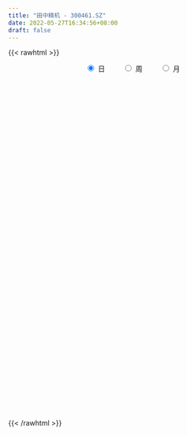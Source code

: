 ```yaml
---
title: "田中精机 - 300461.SZ"
date: 2022-05-27T16:34:56+08:00
draft: false
---
```

{{< rawhtml >}}
    <div style="text-align: center">
        <label style="padding: 1rem;"><input style="margin-right: .5rem" type="radio" name="period" value="D" checked onclick="period_change(this)">日</label>
        <label style="padding: 1rem;"><input style="margin-right: .5rem" type="radio" name="period" value="W" onclick="period_change(this)">周</label>
        <label style="padding: 1rem;"><input style="margin-right: .5rem" type="radio" name="period" value="M" onclick="period_change(this)">月</label>
    </div>
    <div id="chart" style="height: 700px;"></div> 
    <script type="text/javascript">
        const D_v = [13307.6,22357.4,15266.1,25975.4,10725.0,14815.14,8378.5,8456.6,11647.0,11950.3,15451.6,16570.54,12475.9,16387.34,26164.09,18261.2,67706.02,40324.62,27312.0,19952.02,21005.0,25932.0,16457.8,13676.0,37899.74,30380.18,28226.2,23868.0,29518.8,20801.8,51782.4,51329.3,37231.7,36831.0,27132.2,27728.2,51749.2,33916.8,33907.0,50982.0,42913.8,42682.2,48639.8,30276.6,35236.0,25990.0,17451.0,16839.7,24658.0,18408.8,28107.8,18469.0,24731.4,19207.0,16244.0,16736.0,22306.0,17199.0,13465.0,13412.0,12318.6,60763.8,180805.93,161171.5,104056.2,103066.6,78147.0,70559.0,50956.2,59402.1,80102.1,139061.2,122305.32,64764.0,99926.8,113588.0,113144.51,67405.31,60783.6,52420.61,65906.8,127293.31,137006.6,131422.61,117585.9,97293.1,63760.8,101155.42,93889.91,104787.13,61431.6,67918.6,43365.2,48506.0,62921.49,31562.64,35483.0,27283.6,22850.0,24665.0,22366.8,19315.8,38868.0,26777.0,17912.0,25093.4,29003.8,32742.4,38705.0,17482.0,18859.0,19955.6,17797.4,16237.8,21387.0,25850.8,16989.8,19080.2,16563.0,19900.0,13550.0,16950.8,23177.6,41602.6,32583.6,27931.0,25923.0,20842.0,18863.6,26085.0,82309.2,50788.0,61508.4,40198.0,64740.76,52798.02,52945.8,41457.14,32754.0,31898.6,20754.6,18551.6,52627.4,26048.4,22184.6,42042.74,25300.8,20673.18,20476.0,14871.4,14366.4,13005.6,18633.0,16079.0,11596.0,11907.8,8539.4,10355.0,10214.02,33698.6,113888.24,64574.22,37792.0,65594.02,42810.22,41050.21,72058.02,46827.62,39257.42,30708.0,14944.22,22697.81,13547.63,17072.22,13349.0,11454.0,15192.0,12521.43,11541.0,12817.6,15517.2,9587.4,15534.03,16372.0,11216.0,11817.4,17005.78,13541.0,23882.4,14383.8,23208.83,13060.0,7901.0,10806.0,14926.6,14935.6,18733.2,19911.0,11928.0,13712.0,13090.0,14543.0,13939.91,11866.0,8460.0,10678.6,16123.0,7371.64,8371.0,7284.0,8673.0,10762.0,5826.0,7302.0,9162.0,9005.0,8126.0,5956.0,9317.0,6673.8,44160.22,42662.31,32399.62,14031.0,13313.4,19569.39,17214.0,18273.0,20392.3,12514.0,13444.5,10379.39,9073.6,9612.3,7626.0,6752.0,8609.0,12291.8,9207.0,7484.0,8031.0,11726.0,11968.0,9729.3,7890.0,7164.0,10300.78,6189.8,9893.0,8016.6]
const D_histogram = [0.0,0.0312706553,0.0261856056,-0.0250921467,-0.0572667943,-0.0922434077,-0.1090635199,-0.1069914066,-0.0884755445,-0.0680801572,-0.0333808253,-0.026558688,-0.0170848787,0.0057186105,0.0452411039,0.0509481391,0.1346005624,0.1947689412,0.1842894477,0.1551856217,0.1404692848,0.0816152067,0.0120355439,-0.0440540655,-0.015895516,0.0132123045,0.0419972927,0.0542971961,0.077194038,0.0568551799,0.0990601876,0.1352704094,0.1406278185,0.1592311038,0.087795664,0.0643022642,0.119806259,0.129106004,0.1220657631,0.1170001402,0.0710513928,0.0540551481,0.0636316594,0.0209315132,-0.0817000494,-0.173571301,-0.236255782,-0.2461895832,-0.2258074779,-0.2080375816,-0.253627292,-0.2759730167,-0.3291745345,-0.4096638783,-0.4121207055,-0.3709819321,-0.2783022349,-0.217530405,-0.1641315327,-0.1407534146,-0.1275237881,0.0142355414,0.3605554822,0.5480794206,0.5764921781,0.6229891286,0.5493282079,0.4163657679,0.2809733623,0.1868910681,0.181919389,0.334116595,0.2946483676,0.2162174659,0.1820782061,0.2057926814,0.23214773,0.15230983,0.1035623027,0.048541233,-0.0771995648,0.1226238826,0.1877273399,0.2398550612,0.3175847881,0.2463804592,0.1303087885,0.1508087887,0.0551034345,0.0299385867,-0.0793117489,-0.2819442832,-0.3971867596,-0.437944838,-0.5922559873,-0.6832182639,-0.77728871,-0.7472653388,-0.6852817908,-0.6062299607,-0.5351967847,-0.4633971043,-0.3491523113,-0.2798672263,-0.229630824,-0.1583441518,-0.088088648,-0.0513177236,-0.0928662816,-0.1064476021,-0.1270720946,-0.123936899,-0.1542928906,-0.1513670493,-0.0999475857,-0.0876094987,-0.0395871838,0.0168869523,0.0545997409,0.0924917558,0.1206408172,0.1466761887,0.1645822053,0.2220278386,0.2694680409,0.2507382463,0.2688022928,0.2388071507,0.2205608502,0.2273630636,0.3179134876,0.3457178936,0.3274815609,0.3112298456,0.3403988241,0.2942616043,0.2824439057,0.2372295836,0.1537671211,0.020361937,-0.0703909193,-0.1224723298,-0.2047417921,-0.2494608835,-0.2798566655,-0.2345877873,-0.1979771764,-0.1478397061,-0.1393784426,-0.1348287176,-0.1052202758,-0.0835540034,-0.0990817294,-0.1279476438,-0.1142292576,-0.0800222355,-0.0581966707,-0.0298268142,-0.0032415725,0.2671750355,0.3329349341,0.3019517951,0.2706184,0.2815727067,0.2335768056,0.2074134326,0.2207219443,0.1739688049,0.0590775443,-0.0958241137,-0.1864164772,-0.3023647454,-0.3527715865,-0.4090678376,-0.3975252423,-0.3495433801,-0.2689535204,-0.1919589061,-0.1488961658,-0.1430592083,-0.0928878487,-0.051170262,-0.0046962577,0.0072337216,0.037075427,0.0745804716,0.0847583863,0.1026085263,0.0858072708,0.0888156742,0.1115383733,0.117092459,0.1164329718,0.0937791887,0.0646953804,0.0118986953,-0.0740800208,-0.1608643619,-0.1992034442,-0.1874833847,-0.2090301375,-0.2759871878,-0.2606920042,-0.2157483487,-0.1547240686,-0.0973161135,-0.0379424746,0.0087882283,0.0215123175,0.0383709133,0.0415334881,0.0294694452,0.035868499,0.0374682476,0.0358906255,0.0604021607,0.040492843,0.0102853757,-0.0528964613,-0.0631139063,0.0237246555,0.1265846197,0.1157432091,0.0894618696,0.078289427,0.0865668383,0.0706659304,-0.0069420607,-0.1382879937,-0.2463374928,-0.2588929855,-0.2741640997,-0.2322760028,-0.1664388853,-0.1116372873,-0.0567982358,-0.003404655,0.0354427101,0.0694373312,0.093982794,0.1059993748,0.1188642217,0.1389735527,0.1654435561,0.182010269,0.2032118546,0.1689461848,0.1613145184,0.1474345665,0.1370498301]
const D_fast = [0.0,0.0390883191,0.0405496709,-0.0170011182,-0.0634924643,-0.1215299297,-0.1656159219,-0.1902916602,-0.1938946842,-0.1905193362,-0.1641652107,-0.1639827453,-0.1587801556,-0.1345470138,-0.0837142445,-0.0652701745,0.0520323894,0.1608930035,0.1964858719,0.2061784513,0.2265794357,0.1881291592,0.1215583824,0.0544552566,0.0786399272,0.1110508237,0.1503351351,0.1762093375,0.2184046889,0.2122796259,0.2792496804,0.3492775046,0.3897918682,0.4482029296,0.3987164058,0.3912985719,0.4767541315,0.5183303776,0.5418065774,0.5659909895,0.5378050903,0.5343226326,0.5598070589,0.522339791,0.399283216,0.2640191391,0.1422707126,0.0707895156,0.0347197514,0.0004802524,-0.1085162811,-0.1998552599,-0.3353504113,-0.5182557247,-0.6237427283,-0.675349438,-0.6522452995,-0.6458560708,-0.6334900817,-0.6453003172,-0.6639516378,-0.5186334229,-0.0821746116,0.242369182,0.4149049841,0.6171492166,0.6808203479,0.6519493499,0.5868002849,0.5394407577,0.5799489258,0.8156752806,0.8498691451,0.8254926099,0.8368729016,0.9120355472,0.9964275283,0.9546670858,0.9318101341,0.8889243728,0.7438836837,0.9743631018,1.0863983941,1.1984898807,1.3556158046,1.3460065905,1.2625121169,1.3207143143,1.2387848186,1.2211046176,1.0920263447,0.8189077396,0.6043685733,0.4541242854,0.1517491393,-0.1100177033,-0.3984103269,-0.5552032904,-0.6645401902,-0.7370458502,-0.7998118704,-0.8438614661,-0.8169047508,-0.8175864725,-0.8247577761,-0.7930571419,-0.7448238001,-0.7208823066,-0.785647435,-0.825840656,-0.8782331721,-0.9060822013,-0.9750114156,-1.0099273366,-0.9834947695,-0.9930590571,-0.9549335382,-0.894237664,-0.8428749401,-0.7818599862,-0.7235507205,-0.6608463019,-0.6017947339,-0.488842141,-0.3740349284,-0.3300801616,-0.2448155418,-0.2151088962,-0.1782149842,-0.1145720048,0.055456791,0.1696906704,0.2333247279,0.294880474,0.4091491586,0.4365773399,0.4953706176,0.5094636914,0.4644430092,0.3361283093,0.2277777233,0.1450782303,0.01162332,-0.0954609923,-0.1958209407,-0.2091990093,-0.2220826925,-0.2089051487,-0.2352884958,-0.2644459502,-0.2611425774,-0.2603648058,-0.3006629642,-0.3615157896,-0.3763547178,-0.3621532545,-0.3548768573,-0.3339637045,-0.3081888559,0.029021511,0.1780151431,0.2225199529,0.2588411577,0.3401886412,0.3505869414,0.3762769266,0.4447659244,0.4415049862,0.3413831117,0.1625254253,0.0253289425,-0.1662105121,-0.3048102498,-0.4633734603,-0.5512121755,-0.5906161584,-0.5772646788,-0.548259791,-0.5424210921,-0.5723489367,-0.5453995393,-0.5164745181,-0.4711745782,-0.4574361685,-0.4183256063,-0.3621754439,-0.3308079326,-0.287305661,-0.2826550988,-0.2574427769,-0.2068354845,-0.172008284,-0.1435595283,-0.1427685142,-0.1556784774,-0.2055004887,-0.3099992099,-0.4369996416,-0.525139585,-0.5602903715,-0.6340946588,-0.770048506,-0.8199263235,-0.8289197552,-0.8065764922,-0.7734975655,-0.7236095452,-0.6746817852,-0.6565796167,-0.6301282925,-0.6165823457,-0.6212790273,-0.6059128488,-0.5949460382,-0.5875510039,-0.5479389285,-0.5577250356,-0.5853611589,-0.6617671112,-0.6877630328,-0.5949933071,-0.460487188,-0.4423927963,-0.4463086684,-0.4379087542,-0.4079896334,-0.4062240586,-0.4855675649,-0.6514854964,-0.8211193687,-0.8983981078,-0.9822102468,-0.9983911507,-0.9741637546,-0.9472714783,-0.9066319858,-0.8540895688,-0.8063815261,-0.7550275722,-0.7069864109,-0.6684699864,-0.6258890841,-0.5710363649,-0.5032054725,-0.4411361924,-0.3691316431,-0.3611607667,-0.3284638035,-0.3054851137,-0.2816073926]
const D_slow = [0.0,0.0078176638,0.0143640652,0.0080910286,-0.00622567,-0.029286522,-0.0565524019,-0.0833002536,-0.1054191397,-0.122439179,-0.1307843853,-0.1374240573,-0.141695277,-0.1402656244,-0.1289553484,-0.1162183136,-0.082568173,-0.0338759377,0.0121964242,0.0509928296,0.0861101508,0.1065139525,0.1095228385,0.0985093221,0.0945354431,0.0978385192,0.1083378424,0.1219121414,0.1412106509,0.1554244459,0.1801894928,0.2140070952,0.2491640498,0.2889718257,0.3109207417,0.3269963078,0.3569478725,0.3892243735,0.4197408143,0.4489908494,0.4667536976,0.4802674846,0.4961753994,0.5014082777,0.4809832654,0.4375904401,0.3785264946,0.3169790988,0.2605272293,0.2085178339,0.1451110109,0.0761177568,-0.0061758769,-0.1085918464,-0.2116220228,-0.3043675058,-0.3739430646,-0.4283256658,-0.469358549,-0.5045469027,-0.5364278497,-0.5328689643,-0.4427300938,-0.3057102386,-0.1615871941,-0.0058399119,0.13149214,0.235583582,0.3058269226,0.3525496896,0.3980295368,0.4815586856,0.5552207775,0.609275144,0.6547946955,0.7062428658,0.7642797983,0.8023572558,0.8282478315,0.8403831397,0.8210832485,0.8517392192,0.8986710542,0.9586348195,1.0380310165,1.0996261313,1.1322033284,1.1699055256,1.1836813842,1.1911660309,1.1713380936,1.1008520228,1.0015553329,0.8920691234,0.7440051266,0.5732005606,0.3788783831,0.1920620484,0.0207416007,-0.1308158895,-0.2646150857,-0.3804643617,-0.4677524396,-0.5377192461,-0.5951269521,-0.6347129901,-0.6567351521,-0.669564583,-0.6927811534,-0.7193930539,-0.7511610776,-0.7821453023,-0.820718525,-0.8585602873,-0.8835471837,-0.9054495584,-0.9153463544,-0.9111246163,-0.897474681,-0.8743517421,-0.8441915378,-0.8075224906,-0.7663769393,-0.7108699796,-0.6435029694,-0.5808184078,-0.5136178346,-0.4539160469,-0.3987758344,-0.3419350685,-0.2624566966,-0.1760272232,-0.094156833,-0.0163493716,0.0687503345,0.1423157356,0.212926712,0.2722341079,0.3106758881,0.3157663724,0.2981686426,0.2675505601,0.2163651121,0.1539998912,0.0840357248,0.025388778,-0.0241055161,-0.0610654426,-0.0959100532,-0.1296172326,-0.1559223016,-0.1768108024,-0.2015812348,-0.2335681457,-0.2621254602,-0.282131019,-0.2966801867,-0.3041368902,-0.3049472834,-0.2381535245,-0.154919791,-0.0794318422,-0.0117772422,0.0586159345,0.1170101359,0.168863494,0.2240439801,0.2675361813,0.2823055674,0.258349539,0.2117454197,0.1361542333,0.0479613367,-0.0543056227,-0.1536869333,-0.2410727783,-0.3083111584,-0.3563008849,-0.3935249264,-0.4292897284,-0.4525116906,-0.4653042561,-0.4664783205,-0.4646698901,-0.4554010334,-0.4367559155,-0.4155663189,-0.3899141873,-0.3684623696,-0.3462584511,-0.3183738577,-0.289100743,-0.2599925001,-0.2365477029,-0.2203738578,-0.217399184,-0.2359191892,-0.2761352797,-0.3259361407,-0.3728069869,-0.4250645213,-0.4940613182,-0.5592343193,-0.6131714064,-0.6518524236,-0.676181452,-0.6856670706,-0.6834700135,-0.6780919342,-0.6684992058,-0.6581158338,-0.6507484725,-0.6417813477,-0.6324142858,-0.6234416295,-0.6083410893,-0.5982178785,-0.5956465346,-0.6088706499,-0.6246491265,-0.6187179626,-0.5870718077,-0.5581360054,-0.535770538,-0.5161981812,-0.4945564717,-0.4768899891,-0.4786255042,-0.5131975027,-0.5747818759,-0.6395051223,-0.7080461472,-0.7661151479,-0.8077248692,-0.835634191,-0.84983375,-0.8506849137,-0.8418242362,-0.8244649034,-0.8009692049,-0.7744693612,-0.7447533058,-0.7100099176,-0.6686490286,-0.6231464613,-0.5723434977,-0.5301069515,-0.4897783219,-0.4529196802,-0.4186572227]
const D_data = [['2021-05-13', 19.5, 19.51, 19.26, 19.81],['2021-05-14', 19.55, 20.0, 19.45, 20.1],['2021-05-17', 20.0, 19.64, 19.6, 20.0],['2021-05-18', 19.64, 18.91, 18.8, 19.64],['2021-05-19', 18.8, 18.89, 18.71, 19.16],['2021-05-20', 18.82, 18.61, 18.36, 19.05],['2021-05-21', 18.45, 18.61, 18.45, 18.88],['2021-05-24', 18.5, 18.71, 18.5, 18.81],['2021-05-25', 18.72, 18.88, 18.7, 19.06],['2021-05-26', 18.98, 18.93, 18.76, 19.1],['2021-05-27', 18.85, 19.2, 18.68, 19.24],['2021-05-28', 19.23, 18.92, 18.89, 19.62],['2021-05-31', 18.65, 18.96, 18.65, 19.14],['2021-06-01', 18.9, 19.19, 18.89, 19.35],['2021-06-02', 19.19, 19.57, 19.02, 19.69],['2021-06-03', 19.5, 19.29, 19.2, 19.78],['2021-06-04', 19.7, 20.57, 19.7, 22.49],['2021-06-07', 20.65, 20.79, 20.21, 20.9],['2021-06-08', 20.55, 20.19, 20.12, 20.6],['2021-06-09', 20.29, 19.99, 19.85, 20.48],['2021-06-10', 19.99, 20.18, 19.78, 20.4],['2021-06-11', 20.19, 19.53, 19.44, 20.26],['2021-06-15', 19.46, 19.1, 18.95, 19.52],['2021-06-16', 19.05, 18.93, 18.89, 19.4],['2021-06-17', 19.3, 19.9, 19.25, 20.63],['2021-06-18', 19.66, 20.08, 19.55, 20.27],['2021-06-21', 19.8, 20.27, 19.6, 20.43],['2021-06-22', 20.27, 20.23, 19.85, 20.29],['2021-06-23', 20.23, 20.53, 19.94, 20.6],['2021-06-24', 20.48, 20.07, 19.96, 20.49],['2021-06-25', 20.28, 21.0, 20.11, 21.19],['2021-06-28', 20.89, 21.26, 20.75, 21.9],['2021-06-29', 21.23, 21.13, 20.6, 21.48],['2021-06-30', 21.08, 21.52, 20.68, 21.55],['2021-07-01', 21.43, 20.39, 20.18, 21.62],['2021-07-02', 20.38, 20.84, 20.32, 21.56],['2021-07-05', 20.86, 22.04, 20.86, 22.39],['2021-07-06', 22.2, 21.79, 21.39, 22.2],['2021-07-07', 21.78, 21.75, 21.52, 22.33],['2021-07-08', 22.1, 21.9, 21.9, 22.9],['2021-07-09', 21.88, 21.39, 21.1, 22.18],['2021-07-12', 21.33, 21.7, 20.97, 21.7],['2021-07-13', 21.86, 22.13, 21.39, 22.55],['2021-07-14', 21.83, 21.49, 21.2, 22.1],['2021-07-15', 21.49, 20.39, 20.06, 21.56],['2021-07-16', 20.35, 19.96, 19.95, 20.49],['2021-07-19', 19.96, 19.8, 19.36, 20.0],['2021-07-20', 19.68, 20.12, 19.58, 20.12],['2021-07-21', 20.6, 20.38, 20.24, 20.92],['2021-07-22', 20.18, 20.31, 19.94, 20.36],['2021-07-23', 20.32, 19.28, 19.16, 20.32],['2021-07-26', 19.0, 19.19, 18.79, 19.48],['2021-07-27', 19.18, 18.36, 18.35, 19.41],['2021-07-28', 18.35, 17.35, 17.23, 18.39],['2021-07-29', 17.55, 17.75, 17.54, 17.95],['2021-07-30', 17.9, 18.05, 17.5, 18.05],['2021-08-02', 18.05, 18.75, 17.81, 18.78],['2021-08-03', 18.91, 18.51, 18.42, 19.08],['2021-08-04', 18.67, 18.51, 18.35, 18.67],['2021-08-05', 18.47, 18.15, 18.06, 18.58],['2021-08-06', 18.18, 17.94, 17.7, 18.43],['2021-08-09', 17.99, 19.85, 17.89, 20.5],['2021-08-10', 20.77, 23.82, 19.85, 23.82],['2021-08-11', 23.82, 23.59, 22.66, 24.8],['2021-08-12', 23.16, 22.6, 22.07, 24.45],['2021-08-13', 23.5, 23.5, 22.82, 24.35],['2021-08-16', 23.5, 22.4, 22.34, 24.34],['2021-08-17', 22.32, 21.51, 21.18, 22.86],['2021-08-18', 21.51, 21.07, 20.5, 21.79],['2021-08-19', 21.3, 21.2, 20.62, 21.9],['2021-08-20', 20.6, 22.25, 20.18, 22.67],['2021-08-23', 22.99, 24.89, 22.91, 25.8],['2021-08-24', 24.07, 23.12, 22.95, 24.55],['2021-08-25', 22.82, 22.6, 22.35, 23.3],['2021-08-26', 22.95, 23.1, 22.0, 24.38],['2021-08-27', 23.0, 24.05, 22.6, 24.98],['2021-08-30', 23.81, 24.5, 23.11, 24.88],['2021-08-31', 24.45, 23.29, 23.24, 24.5],['2021-09-01', 23.78, 23.55, 22.4, 24.36],['2021-09-02', 22.79, 23.37, 22.3, 23.88],['2021-09-03', 23.0, 22.1, 21.7, 23.94],['2021-09-06', 22.21, 26.52, 21.5, 26.52],['2021-09-07', 27.22, 25.8, 25.4, 27.22],['2021-09-08', 26.0, 26.26, 25.68, 27.88],['2021-09-09', 26.25, 27.3, 25.4, 28.57],['2021-09-10', 26.78, 25.83, 25.1, 26.94],['2021-09-13', 26.0, 25.07, 24.5, 26.0],['2021-09-14', 25.18, 26.8, 24.7, 27.13],['2021-09-15', 25.5, 25.39, 24.5, 26.01],['2021-09-16', 24.91, 26.15, 24.61, 27.23],['2021-09-17', 25.6, 24.88, 24.78, 25.9],['2021-09-22', 24.22, 22.88, 22.7, 24.52],['2021-09-23', 22.88, 22.99, 22.88, 23.79],['2021-09-24', 23.0, 23.3, 22.4, 23.48],['2021-09-27', 22.88, 21.05, 20.01, 23.2],['2021-09-28', 20.8, 20.76, 20.44, 21.5],['2021-09-29', 20.31, 19.7, 19.59, 20.86],['2021-09-30', 20.1, 20.51, 19.92, 20.59],['2021-10-08', 20.51, 20.6, 20.37, 21.11],['2021-10-11', 20.69, 20.67, 20.1, 21.15],['2021-10-12', 20.86, 20.49, 19.92, 20.86],['2021-10-13', 20.69, 20.44, 19.92, 20.69],['2021-10-14', 20.24, 21.09, 20.24, 21.48],['2021-10-15', 20.7, 20.7, 20.49, 21.25],['2021-10-18', 20.71, 20.5, 20.1, 20.94],['2021-10-19', 20.5, 20.85, 20.4, 21.0],['2021-10-20', 20.7, 21.03, 20.55, 21.4],['2021-10-21', 21.81, 20.75, 20.63, 21.81],['2021-10-22', 20.16, 19.6, 19.6, 20.48],['2021-10-25', 19.43, 19.62, 19.0, 19.7],['2021-10-26', 19.8, 19.24, 19.11, 19.89],['2021-10-27', 19.24, 19.28, 18.63, 19.34],['2021-10-28', 19.28, 18.56, 18.51, 19.28],['2021-10-29', 18.48, 18.66, 18.2, 18.82],['2021-11-01', 18.5, 19.19, 18.5, 19.37],['2021-11-02', 19.14, 18.67, 18.41, 19.46],['2021-11-03', 18.52, 19.1, 18.51, 19.17],['2021-11-04', 19.2, 19.35, 19.03, 19.54],['2021-11-05', 19.24, 19.27, 19.12, 19.6],['2021-11-08', 19.17, 19.41, 18.87, 19.62],['2021-11-09', 19.43, 19.43, 19.24, 19.57],['2021-11-10', 19.43, 19.54, 19.2, 19.63],['2021-11-11', 19.6, 19.57, 19.5, 19.86],['2021-11-12', 19.73, 20.32, 19.25, 20.39],['2021-11-15', 20.2, 20.58, 20.01, 20.76],['2021-11-16', 20.58, 19.95, 19.93, 20.71],['2021-11-17', 20.03, 20.54, 19.86, 20.63],['2021-11-18', 20.54, 20.04, 20.02, 20.66],['2021-11-19', 20.25, 20.18, 19.91, 20.5],['2021-11-22', 20.1, 20.59, 20.02, 20.86],['2021-11-23', 20.68, 22.08, 20.3, 22.38],['2021-11-24', 21.78, 21.85, 21.41, 22.11],['2021-11-25', 22.07, 21.55, 21.39, 22.92],['2021-11-26', 21.3, 21.73, 21.18, 21.9],['2021-11-29', 21.21, 22.6, 21.04, 22.82],['2021-11-30', 22.2, 21.88, 21.65, 22.37],['2021-12-01', 21.8, 22.41, 21.72, 23.2],['2021-12-02', 22.25, 22.08, 21.7, 22.91],['2021-12-03', 22.29, 21.45, 21.13, 22.31],['2021-12-06', 21.43, 20.35, 20.27, 21.43],['2021-12-07', 20.48, 20.3, 19.84, 20.58],['2021-12-08', 20.28, 20.36, 20.05, 20.5],['2021-12-09', 18.75, 19.52, 18.7, 19.71],['2021-12-10', 19.22, 19.49, 19.07, 19.89],['2021-12-13', 19.52, 19.27, 19.0, 19.65],['2021-12-14', 19.2, 20.06, 19.15, 20.8],['2021-12-15', 19.99, 20.0, 19.77, 20.24],['2021-12-16', 19.9, 20.26, 19.76, 20.28],['2021-12-17', 20.2, 19.77, 19.72, 20.33],['2021-12-20', 19.6, 19.63, 19.44, 19.94],['2021-12-21', 19.63, 19.92, 19.53, 19.93],['2021-12-22', 19.99, 19.86, 19.85, 20.29],['2021-12-23', 20.0, 19.31, 19.25, 20.0],['2021-12-24', 19.45, 18.9, 18.81, 19.63],['2021-12-27', 19.13, 19.26, 18.83, 19.33],['2021-12-28', 19.26, 19.53, 19.13, 19.75],['2021-12-29', 19.45, 19.43, 19.18, 19.6],['2021-12-30', 19.3, 19.57, 19.3, 19.74],['2021-12-31', 19.58, 19.64, 19.58, 19.86],['2022-01-07', 23.57, 23.57, 23.57, 23.57],['2022-01-10', 23.58, 22.13, 21.66, 24.0],['2022-01-11', 21.51, 21.25, 21.16, 22.5],['2022-01-12', 21.0, 21.3, 20.83, 21.43],['2022-01-13', 21.0, 22.0, 20.91, 22.49],['2022-01-14', 21.6, 21.38, 21.12, 21.66],['2022-01-17', 21.12, 21.65, 20.84, 21.84],['2022-01-18', 21.41, 22.31, 21.15, 22.45],['2022-01-19', 21.97, 21.66, 21.11, 22.09],['2022-01-20', 21.98, 20.5, 20.15, 22.05],['2022-01-21', 20.39, 19.29, 19.18, 20.39],['2022-01-24', 19.1, 19.35, 19.01, 19.58],['2022-01-25', 18.89, 18.3, 18.28, 19.28],['2022-01-26', 18.29, 18.42, 18.12, 18.86],['2022-01-27', 18.42, 17.75, 17.7, 18.48],['2022-01-28', 17.9, 18.14, 17.81, 18.32],['2022-02-07', 18.34, 18.43, 18.33, 18.7],['2022-02-08', 18.43, 18.9, 18.27, 18.92],['2022-02-09', 19.0, 19.05, 18.74, 19.06],['2022-02-10', 19.06, 18.76, 18.63, 19.17],['2022-02-11', 18.76, 18.25, 18.1, 18.76],['2022-02-14', 18.25, 18.8, 18.05, 18.8],['2022-02-15', 18.7, 18.82, 18.59, 19.03],['2022-02-16', 18.88, 19.03, 18.68, 19.31],['2022-02-17', 19.02, 18.69, 18.62, 19.27],['2022-02-18', 18.59, 18.98, 18.3, 18.98],['2022-02-21', 18.98, 19.24, 18.72, 19.27],['2022-02-22', 19.2, 19.03, 18.75, 19.49],['2022-02-23', 19.12, 19.22, 19.12, 19.45],['2022-02-24', 19.11, 18.81, 18.6, 19.73],['2022-02-25', 18.81, 19.04, 18.81, 19.52],['2022-02-28', 18.95, 19.39, 18.81, 19.5],['2022-03-01', 19.46, 19.3, 19.11, 19.5],['2022-03-02', 19.19, 19.29, 19.06, 19.4],['2022-03-03', 19.2, 19.0, 18.97, 19.3],['2022-03-04', 19.0, 18.81, 18.8, 19.32],['2022-03-07', 18.82, 18.29, 18.22, 18.9],['2022-03-08', 18.29, 17.44, 17.35, 18.49],['2022-03-09', 17.5, 16.83, 16.0, 17.7],['2022-03-10', 17.07, 16.91, 16.85, 17.48],['2022-03-11', 16.81, 17.26, 16.46, 17.3],['2022-03-14', 17.2, 16.6, 16.58, 17.28],['2022-03-15', 16.61, 15.53, 15.5, 16.61],['2022-03-16', 15.9, 16.13, 15.33, 16.23],['2022-03-17', 16.39, 16.39, 16.13, 16.69],['2022-03-18', 16.38, 16.64, 16.38, 16.79],['2022-03-21', 16.66, 16.72, 16.4, 16.88],['2022-03-22', 16.79, 16.91, 16.4, 17.1],['2022-03-23', 16.79, 16.93, 16.71, 17.0],['2022-03-24', 16.9, 16.58, 16.55, 16.9],['2022-03-25', 16.57, 16.64, 16.56, 16.97],['2022-03-28', 16.64, 16.46, 16.3, 16.81],['2022-03-29', 16.46, 16.18, 16.0, 16.69],['2022-03-30', 16.33, 16.33, 16.14, 16.43],['2022-03-31', 16.32, 16.23, 16.14, 16.56],['2022-04-01', 16.17, 16.13, 15.98, 16.24],['2022-04-06', 16.42, 16.47, 16.14, 16.54],['2022-04-07', 16.44, 15.88, 15.88, 16.44],['2022-04-08', 15.93, 15.55, 15.41, 15.99],['2022-04-11', 15.6, 14.78, 14.77, 15.77],['2022-04-12', 14.77, 15.11, 14.62, 15.24],['2022-04-13', 15.61, 16.43, 15.5, 17.98],['2022-04-14', 16.15, 17.12, 15.79, 17.45],['2022-04-15', 16.8, 15.96, 15.96, 16.83],['2022-04-18', 15.64, 15.67, 15.27, 15.83],['2022-04-19', 15.67, 15.75, 15.34, 15.92],['2022-04-20', 15.83, 15.98, 15.67, 16.53],['2022-04-21', 15.87, 15.65, 15.44, 16.23],['2022-04-22', 15.65, 14.58, 14.58, 15.8],['2022-04-25', 14.28, 13.21, 13.14, 14.29],['2022-04-26', 13.23, 12.62, 12.56, 13.45],['2022-04-27', 12.62, 13.2, 12.0, 13.23],['2022-04-28', 13.3, 12.78, 12.69, 13.3],['2022-04-29', 12.98, 13.26, 12.72, 13.41],['2022-05-05', 13.26, 13.58, 12.97, 13.8],['2022-05-06', 13.39, 13.54, 13.17, 13.69],['2022-05-09', 13.54, 13.65, 13.54, 13.87],['2022-05-10', 13.51, 13.78, 13.33, 13.9],['2022-05-11', 13.69, 13.74, 13.69, 14.2],['2022-05-12', 13.74, 13.8, 13.52, 13.97],['2022-05-13', 13.79, 13.79, 13.61, 13.97],['2022-05-16', 13.92, 13.7, 13.62, 14.07],['2022-05-17', 13.64, 13.76, 13.37, 13.87],['2022-05-18', 13.76, 13.94, 13.76, 14.19],['2022-05-19', 13.88, 14.17, 13.52, 14.18],['2022-05-20', 14.3, 14.21, 14.04, 14.33],['2022-05-23', 14.24, 14.44, 14.17, 14.48],['2022-05-24', 14.6, 13.78, 13.78, 14.74],['2022-05-25', 13.84, 14.06, 13.82, 14.16],['2022-05-26', 14.06, 13.98, 13.62, 14.2],['2022-05-27', 14.2, 14.01, 13.9, 14.2]]
const W_v = [51676.1,59188.65,54809.84,38046.38,37107.63,23182.57,26695.26,17728.25,22779.75,21032.33,9846.98,73715.78,59513.3,39932.76,68339.14,33216.72,48008.14,29402.34,17782.92,13274.62,10376.13,14736.0,14709.82,10604.4,18174.04,10635.0,20560.8,35443.35,40824.6,26695.57,10836.59,6141.27,40491.83,29381.25,44704.67,46043.2,30219.03,20834.29,28404.97,19877.74,17493.42,6069.95,26470.37,15486.84,17357.53,14648.0,22314.12,21776.2,36641.09,21377.62,22919.67,28293.5,33610.62,34931.24,16152.07,25892.32,25255.24,28426.23,35197.07,28512.52,33323.4,25048.68,37866.58,43705.83,69984.13,73021.61,63506.82,56548.41,62605.09,47973.63,38611.13,53862.08,101661.41,74778.56,50307.12,34594.75,52575.26,60915.22,69430.04,71653.78,62123.77,215406.08,153692.97,153536.69,88939.38,95084.45,99035.68,123974.9,290535.85,86628.92,93333.28,55863.24,93155.07,87499.29,72065.92,56979.6,30488.29,38643.97,54634.11,39533.53,46658.47,34406.37,112806.13,70223.98,60574.69,50997.81,31688.4,37492.81,43230.08,60307.56,35396.05,27509.17,39323.4,5231.02,30452.85,41414.4,41048.36,33670.37,23135.94,15171.02,19381.28,13644.49,25164.32,43805.03,289623.84,152543.47,91150.45,79378.66,50810.02,62356.93,207601.2,156783.37,87480.36,161676.25,108460.22,256644.3,84290.29,46694.52,47408.27,33836.71,55752.88,50669.97,38792.7,28858.37,51912.96,55132.37,60493.92,46359.61,49613.87,23953.99,14635.4,39660.0,261334.41,111073.37,73595.51,75019.82,76206.07,49152.91,62132.11,701702.03,535637.73,485950.62,305004.14,223066.46,102857.22,57715.16,267172.72,239304.35,131563.5,100164.46,88968.17,72780.4,67102.53,57310.9,321129.13,333249.74,371562.39,326131.64,367431.61,252771.3,353800.39,365220.76,434503.33,313948.15,173008.2,401879.35,294321.38,182123.8,176753.2,125968.4,139797.8,90625.6,87250.42,93245.56,142227.99,53955.89,88813.29,75160.14,64076.04,140994.55,134525.64,98413.72,154197.2,180252.4,213468.8,182824.6,105465.3,95387.4,78700.6,609864.03,339166.4,539645.3200000001,359660.83,610601.52,425024.86,159789.8,157250.73,22850.0,131992.6,143456.6,90331.8,99870.8,115181.0,126143.2,260888.6,244695.72,149880.6,130677.32,76955.4,52612.22,33698.6,324658.7000000001,229901.27,81610.88,63526.03,68226.63,80630.38,69902.43,79219.8,61898.91,49828.24,41725.0,23087.0,135212.95,82400.79,65803.79,17238.3,44343.8,49344.3,41564.18]
const W_histogram = [0.0,0.1958308832,0.4909355024,0.4531269266,0.2479814656,0.1173985591,-0.1078908757,-0.2933670851,-0.2862763272,-0.2835582079,-0.3319485423,-0.2978898706,-0.0361981115,0.3237226771,0.6285840522,0.73243042,0.5696775312,0.4103043423,0.2863150769,0.0526004943,-0.1704666294,-0.5146599943,-0.7884319549,-0.9718073955,-0.8714009887,-0.8343726749,-0.6997020913,-0.4958433531,-0.8998300054,-1.2554063087,-1.4589258433,-1.4164540697,-1.1763015825,-0.8111845583,-0.4016706323,-0.1208641745,0.2057673816,0.3721345705,0.4642451648,0.4001780898,0.3461844179,0.2467285372,0.2728645637,0.3282723425,0.3718197922,0.3909929932,0.4325978865,0.2146043865,-0.1034695968,-0.1323195612,-0.1625086163,-0.0282108179,0.0975473705,0.1709331864,0.0572849069,-0.0618283316,-0.134585857,-0.0860993254,-0.1056400877,-0.0989071821,-0.1051900963,-0.0475861806,-0.0919729786,-0.1747747668,-0.2539410139,-0.1908063187,-0.0924090196,-0.1415069063,-0.006377825,-0.0398166636,-0.0781495603,-0.0484392885,-0.0132658273,-0.0722082559,-0.1690173183,-0.1960319615,-0.1193637921,-0.061228342,0.0251409888,-0.055982144,0.0647896217,0.4243273289,0.6443936728,0.8265784338,0.9282748455,0.9095345885,0.8218744625,1.0740920447,1.1675660902,1.1724887016,1.10174783,0.7920504557,0.4803882971,0.2420880204,0.1478637228,0.0362267514,-0.08055452,-0.1936164953,-0.2213979044,-0.3105524737,-0.2930324252,-0.3429184366,-0.4322947496,-0.4896981463,-0.5267652962,-0.6072927821,-0.6111756354,-0.5296846875,-0.5158104048,-0.3836862781,-0.2887962519,-0.2458106177,-0.2740650217,-0.3021076745,-0.2882920476,-0.2189514985,-0.1166685622,-0.0594606855,-0.0671917534,-0.0716708633,-0.0666936111,-0.0992942134,-0.0462989225,0.2395539816,0.4899007271,0.5563339238,0.5308229078,0.5154572409,0.4294999481,0.3123969474,0.3630794792,0.290804162,0.2473336758,0.1413077847,0.1238392756,0.0482766729,-0.0917559298,-0.1740261262,-0.2472914169,-0.2556251014,-0.3064807427,-0.3199970735,-0.3610024459,-0.2771425429,-0.2208921772,-0.1346144359,-0.0732990772,0.021653639,0.0401270555,0.0491718153,0.0332135396,0.0750968412,0.3263659455,0.3548100707,0.32936042,0.3600593577,0.3475781857,0.3123618766,0.3118930331,0.613314659,0.7963861242,0.7923958822,0.6689239542,0.6005938306,0.470121246,0.4283587957,0.3521518201,0.1350180391,-0.0630064828,-0.1096176332,-0.1843533391,-0.3049260323,-0.4644436225,-0.5298221779,-0.3484046911,-0.3675462604,-0.158917888,-0.0516748165,-0.0287984082,0.0287715809,0.1107469338,0.2130420475,0.1205613311,0.2698655534,0.4052825859,0.4939785893,0.4148745478,0.2637921727,-0.0131544517,-0.1859637352,-0.2897625435,-0.3818576121,-0.5030385551,-0.562198792,-0.489396457,-0.4061447772,-0.3408419842,-0.3717604244,-0.3520303281,-0.2152709768,-0.1835079764,-0.1173313863,-0.0091741535,0.0507237847,0.1224287148,0.0711371334,-0.006856377,-0.1325816786,-0.2098556502,0.1096140198,0.226159667,0.4035353636,0.3695038516,0.5663925414,0.5977387197,0.4821153448,0.202117258,0.0171044543,-0.0980755452,-0.2398054324,-0.3799891689,-0.4120716937,-0.3456976875,-0.2962475753,-0.1514702285,-0.070974179,-0.1420400481,-0.1611012962,-0.2195909642,-0.196480546,0.0805899057,0.1115653121,-0.0072031838,-0.1535971942,-0.2288717906,-0.2155355006,-0.1896253199,-0.1752672506,-0.2527423413,-0.3237888271,-0.346776682,-0.3701938909,-0.3962761317,-0.3585788079,-0.3962981893,-0.4745776846,-0.4709860123,-0.4171084173,-0.3227372552,-0.2467639703]
const W_fast = [0.0,0.244788604,0.6626270988,0.7381002546,0.5949501601,0.4937168933,0.2414547396,-0.017363241,-0.081841565,-0.1500129976,-0.2813904676,-0.3218042635,-0.0691620323,0.3716894256,0.8336968137,1.1206507865,1.1003172805,1.0435201772,0.9911096811,0.7705452219,0.5048614409,0.0320030775,-0.4388768719,-0.8652041614,-0.9826480017,-1.1542128566,-1.1944677959,-1.1145698959,-1.7435140496,-2.4129419301,-2.9811929256,-3.2928346693,-3.3467575777,-3.1844366931,-2.8753404252,-2.624750011,-2.2466766095,-1.9872757779,-1.7791038925,-1.7431264451,-1.7105740125,-1.7483477589,-1.6539955915,-1.5165197271,-1.3800173293,-1.26309588,-1.1133415151,-1.2776839184,-1.621625301,-1.6835551556,-1.7543713648,-1.6271262709,-1.4769812399,-1.3608621273,-1.4601891802,-1.5947595016,-1.7011634913,-1.674201791,-1.7201525752,-1.7381464651,-1.7707269034,-1.7250195329,-1.7923995755,-1.9188950553,-2.061546556,-2.0461134405,-1.9708183963,-2.0552930095,-1.9217583845,-1.9651513889,-2.0230216758,-2.0054212261,-1.9735642217,-2.0505587143,-2.1896221063,-2.2656447399,-2.2188175184,-2.1759891538,-2.0833345758,-2.1784532446,-2.0414840735,-1.575864534,-1.194699772,-0.8058704026,-0.4721052795,-0.2634618893,-0.1456533997,0.3750871936,0.7604527617,1.0584975485,1.2631936344,1.151508874,0.9599437897,0.782165518,0.7249071511,0.6223268677,0.4854069662,0.3239408671,0.2408099819,0.0740172942,0.0182792364,-0.1173363842,-0.3147863845,-0.4946143178,-0.6633727918,-0.8957234732,-1.0524002353,-1.1033304593,-1.2184087778,-1.1822062207,-1.1595152575,-1.1779822777,-1.2747529371,-1.3783225085,-1.4365798935,-1.4219772191,-1.3488614232,-1.306518718,-1.3310477242,-1.3534445499,-1.3651407005,-1.4225648561,-1.3811442959,-1.0354028963,-0.6625809691,-0.4570642914,-0.3498695805,-0.2363709371,-0.2149532429,-0.2539570067,-0.1125046051,-0.1120788819,-0.093715949,-0.164414894,-0.1509235843,-0.2144170187,-0.3773886039,-0.5031653318,-0.6382534767,-0.7104934366,-0.8379692635,-0.9314848628,-1.0627408467,-1.0481665794,-1.0471392579,-0.9945151257,-0.9515245363,-0.8511584103,-0.82265323,-0.8013155163,-0.8089704071,-0.7483128952,-0.4154523045,-0.2983056616,-0.2414152073,-0.1207014302,-0.0462880558,-0.0034138958,0.0740905191,0.5288408097,0.9110088059,1.1051175345,1.148876595,1.230694929,1.2177526559,1.2830799046,1.294910884,1.1115316127,0.8977554702,0.8237399115,0.7029158708,0.5061116695,0.2304831736,0.0326490738,0.1269653878,0.0159372534,0.1848361538,0.2791605212,0.2948373274,0.3596002117,0.4692622981,0.6248179237,0.56247754,0.7792481507,1.0159858297,1.2281764804,1.2527910759,1.1676567439,0.8874215066,0.6681212893,0.4918818451,0.3043223735,0.0573817918,-0.1423281431,-0.1918749224,-0.2101594369,-0.2300671399,-0.3539256863,-0.422203172,-0.3392615649,-0.3533755585,-0.316531815,-0.2106681206,-0.1380892362,-0.0357771275,-0.0692844254,-0.1489920301,-0.3078627514,-0.4376006356,-0.0907274606,0.0823581033,0.3606176408,0.4189620917,0.7574489168,0.9382297751,0.9431352364,0.7136664641,0.5329297739,0.3932308882,0.1915496428,-0.0436313858,-0.1787318341,-0.1987822498,-0.2233940314,-0.1164842417,-0.053731737,-0.1603076181,-0.2196441903,-0.3330315993,-0.3590413176,-0.0618233895,-0.0029566551,-0.1235259468,-0.3083192558,-0.4408117998,-0.481359385,-0.5028555343,-0.5323142776,-0.6729749537,-0.8249686463,-0.9346506716,-1.0506163533,-1.1757676269,-1.2277150051,-1.3645089339,-1.5614328503,-1.6755876811,-1.7259871904,-1.7123003422,-1.6980180498]
const W_slow = [0.0,0.0489577208,0.1716915964,0.284973328,0.3469686944,0.3763183342,0.3493456153,0.276003844,0.2044347622,0.1335452103,0.0505580747,-0.023914393,-0.0329639208,0.0479667485,0.2051127615,0.3882203665,0.5306397493,0.6332158349,0.7047946041,0.7179447277,0.6753280703,0.5466630718,0.349555083,0.1066032341,-0.111247013,-0.3198401817,-0.4947657046,-0.6187265428,-0.8436840442,-1.1575356214,-1.5222670822,-1.8763805996,-2.1704559952,-2.3732521348,-2.4736697929,-2.5038858365,-2.4524439911,-2.3594103485,-2.2433490573,-2.1433045348,-2.0567584304,-1.9950762961,-1.9268601552,-1.8447920695,-1.7518371215,-1.6540888732,-1.5459394016,-1.4922883049,-1.5181557041,-1.5512355944,-1.5918627485,-1.598915453,-1.5745286104,-1.5317953138,-1.517474087,-1.5329311699,-1.5665776342,-1.5881024656,-1.6145124875,-1.639239283,-1.6655368071,-1.6774333522,-1.7004265969,-1.7441202886,-1.8076055421,-1.8553071217,-1.8784093767,-1.9137861032,-1.9153805595,-1.9253347254,-1.9448721155,-1.9569819376,-1.9602983944,-1.9783504584,-2.020604788,-2.0696127783,-2.0994537264,-2.1147608118,-2.1084755646,-2.1224711006,-2.1062736952,-2.000191863,-1.8390934448,-1.6324488363,-1.400380125,-1.1729964778,-0.9675278622,-0.699004851,-0.4071133285,-0.1139911531,0.1614458044,0.3594584183,0.4795554926,0.5400774977,0.5770434284,0.5861001162,0.5659614862,0.5175573624,0.4622078863,0.3845697679,0.3113116616,0.2255820524,0.117508365,-0.0049161715,-0.1366074956,-0.2884306911,-0.4412245999,-0.5736457718,-0.702598373,-0.7985199425,-0.8707190055,-0.93217166,-1.0006879154,-1.076214834,-1.1482878459,-1.2030257205,-1.2321928611,-1.2470580325,-1.2638559708,-1.2817736866,-1.2984470894,-1.3232706427,-1.3348453734,-1.274956878,-1.1524816962,-1.0133982152,-0.8806924883,-0.751828178,-0.644453191,-0.5663539542,-0.4755840844,-0.4028830439,-0.3410496249,-0.3057226787,-0.2747628598,-0.2626936916,-0.2856326741,-0.3291392056,-0.3909620598,-0.4548683352,-0.5314885208,-0.6114877892,-0.7017384007,-0.7710240364,-0.8262470807,-0.8599006897,-0.878225459,-0.8728120493,-0.8627802854,-0.8504873316,-0.8421839467,-0.8234097364,-0.74181825,-0.6531157323,-0.5707756273,-0.4807607879,-0.3938662415,-0.3157757723,-0.2378025141,-0.0844738493,0.1146226817,0.3127216523,0.4799526408,0.6301010985,0.74763141,0.8547211089,0.9427590639,0.9765135737,0.960761953,0.9333575447,0.8872692099,0.8110377018,0.6949267962,0.5624712517,0.4753700789,0.3834835138,0.3437540418,0.3308353377,0.3236357356,0.3308286309,0.3585153643,0.4117758762,0.441916209,0.5093825973,0.6107032438,0.7341978911,0.8379165281,0.9038645712,0.9005759583,0.8540850245,0.7816443886,0.6861799856,0.5604203468,0.4198706488,0.2975215346,0.1959853403,0.1107748442,0.0178347381,-0.0701728439,-0.1239905881,-0.1698675822,-0.1992004287,-0.2014939671,-0.1888130209,-0.1582058422,-0.1404215589,-0.1421356531,-0.1752810728,-0.2277449853,-0.2003414804,-0.1438015637,-0.0429177228,0.0494582401,0.1910563755,0.3404910554,0.4610198916,0.5115492061,0.5158253197,0.4913064334,0.4313550753,0.336357783,0.2333398596,0.1469154377,0.0728535439,0.0349859868,0.017242442,-0.01826757,-0.058542894,-0.1134406351,-0.1625607716,-0.1424132952,-0.1145219671,-0.1163227631,-0.1547220616,-0.2119400093,-0.2658238844,-0.3132302144,-0.357047027,-0.4202326124,-0.5011798191,-0.5878739896,-0.6804224624,-0.7794914953,-0.8691361972,-0.9682107446,-1.0868551657,-1.2046016688,-1.3088787731,-1.3895630869,-1.4512540795]
const W_data = [['2017-03-03', 38.5645, 37.3437, 35.901, 38.8475],['2017-03-10', 37.2328, 40.4123, 36.8998, 41.7662],['2017-03-17', 39.9573, 43.281, 39.3968, 43.736],['2017-03-24', 43.2866, 40.218, 39.7353, 44.0578],['2017-03-31', 40.1737, 37.7877, 37.3326, 40.6453],['2017-04-07', 37.9208, 38.0096, 37.377, 40.4123],['2017-04-14', 38.0096, 35.9121, 35.1353, 38.8364],['2017-04-21', 35.5293, 35.1797, 33.2931, 35.7623],['2017-04-28', 35.1187, 36.9109, 34.0477, 37.7322],['2017-05-05', 36.6224, 36.6779, 35.0132, 37.5601],['2017-05-12', 36.6224, 35.6791, 34.1254, 36.8443],['2017-09-29', 39.2193, 36.4226, 31.351, 39.2193],['2017-10-13', 36.8499, 39.9406, 36.0675, 41.916],['2017-10-20', 41.3056, 42.9758, 38.9085, 43.7249],['2017-10-27', 42.6041, 44.4907, 42.6041, 47.4704],['2017-11-03', 44.1966, 43.6694, 42.7261, 46.6103],['2017-11-10', 44.2299, 40.7563, 39.9517, 44.6571],['2017-11-17', 40.9671, 40.4012, 39.9573, 42.715],['2017-11-24', 40.4123, 40.4511, 38.4979, 42.5763],['2017-12-01', 40.7896, 38.3425, 37.7322, 41.2723],['2017-12-08', 38.337, 37.2883, 36.3505, 39.2248],['2017-12-15', 37.2605, 34.0422, 33.2986, 37.6545],['2017-12-22', 34.0422, 32.7881, 30.9071, 34.5582],['2017-12-29', 33.2431, 32.0058, 31.0735, 33.2431],['2018-01-05', 32.1278, 34.5971, 31.7838, 35.3018],['2018-01-12', 34.6747, 33.4595, 32.8603, 34.7358],['2018-01-19', 33.2043, 34.475, 30.2412, 34.475],['2018-01-26', 35.3184, 35.7013, 34.4861, 37.7322],['2018-02-02', 35.3073, 26.8731, 25.6468, 36.7334],['2018-02-09', 26.69, 24.4094, 23.799, 27.0784],['2018-02-14', 24.6924, 23.516, 22.7503, 25.4248],['2018-02-23', 23.6991, 24.7645, 23.6991, 25.1918],['2018-03-02', 24.8255, 26.6789, 24.8255, 29.6031],['2018-03-09', 26.6345, 28.7652, 26.4014, 28.8374],['2018-03-16', 28.7375, 30.5908, 27.5112, 30.8238],['2018-03-23', 31.6118, 30.2856, 29.1314, 33.7647],['2018-03-30', 30.1691, 32.1889, 28.8318, 32.7937],['2018-04-04', 32.089, 31.4065, 31.1013, 33.9589],['2018-04-13', 31.24, 31.1845, 30.2135, 34.5471],['2018-04-20', 31.3232, 29.3368, 27.7442, 31.3232],['2018-04-27', 29.6863, 29.1425, 28.3102, 30.3966],['2018-05-04', 29.1869, 28.1049, 28.0217, 29.6308],['2018-05-11', 27.9717, 29.4089, 26.9119, 30.7184],['2018-05-18', 29.6253, 29.9693, 28.854, 30.7406],['2018-05-25', 30.2412, 30.1136, 29.9638, 31.8726],['2018-06-01', 29.8195, 30.0415, 29.2979, 31.6118],['2018-06-08', 30.1857, 30.59, 30.0, 32.1223],['2018-06-15', 30.3, 26.9, 26.8, 30.62],['2018-06-22', 26.9, 24.02, 21.88, 26.9],['2018-06-29', 25.0, 26.39, 22.78, 26.39],['2018-07-06', 26.06, 25.87, 24.02, 27.12],['2018-07-13', 25.97, 27.91, 25.51, 29.5],['2018-07-20', 27.91, 28.31, 27.18, 29.0],['2018-07-27', 28.45, 28.08, 27.78, 30.0],['2018-08-03', 27.68, 25.5, 25.16, 28.15],['2018-08-10', 25.41, 24.58, 23.55, 25.7],['2018-08-17', 24.41, 24.34, 24.0, 26.45],['2018-08-24', 24.79, 25.48, 23.71, 25.88],['2018-08-31', 25.88, 24.4, 23.91, 26.5],['2018-09-07', 24.65, 24.38, 22.19, 25.5],['2018-09-14', 24.5, 23.9, 23.02, 24.95],['2018-09-21', 24.0, 24.54, 23.33, 24.55],['2018-09-28', 24.54, 23.0, 22.02, 25.19],['2018-10-12', 23.29, 21.82, 19.7, 23.29],['2018-10-19', 22.6, 21.0, 19.28, 22.6],['2018-10-26', 20.99, 22.3, 20.99, 23.7],['2018-11-02', 22.21, 22.8, 21.7, 23.22],['2018-11-09', 22.68, 20.72, 20.65, 22.89],['2018-11-16', 20.59, 22.93, 20.59, 23.28],['2018-11-23', 22.98, 20.8, 20.75, 22.98],['2018-11-30', 20.71, 20.22, 19.58, 21.49],['2018-12-07', 20.7, 20.72, 20.1, 21.39],['2018-12-14', 20.53, 20.66, 19.77, 21.18],['2018-12-21', 20.74, 19.1, 18.0, 20.74],['2018-12-28', 18.85, 17.82, 17.82, 19.3],['2019-01-04', 17.9, 17.92, 16.63, 18.1],['2019-01-11', 18.13, 18.93, 17.93, 19.5],['2019-01-18', 18.88, 18.69, 18.43, 19.32],['2019-01-25', 18.9, 19.12, 18.69, 19.95],['2019-02-01', 19.24, 16.72, 16.31, 19.24],['2019-02-15', 16.75, 19.06, 16.75, 19.5],['2019-02-22', 19.5, 23.26, 18.82, 24.27],['2019-03-01', 23.68, 23.24, 22.74, 25.59],['2019-03-08', 23.25, 24.2, 23.17, 26.0],['2019-03-15', 24.38, 24.45, 23.3, 25.45],['2019-03-22', 24.58, 23.72, 23.2, 24.89],['2019-03-29', 23.72, 23.11, 22.12, 24.69],['2019-04-04', 22.92, 28.46, 22.85, 28.46],['2019-04-12', 31.31, 28.23, 28.0, 31.31],['2019-04-19', 28.85, 28.29, 27.2, 29.1],['2019-04-26', 27.7, 28.08, 26.11, 29.67],['2019-04-30', 28.58, 24.85, 24.85, 29.45],['2019-05-10', 22.51, 23.71, 22.05, 24.27],['2019-05-17', 23.86, 23.5, 23.06, 26.2],['2019-05-24', 23.04, 24.64, 21.5, 25.34],['2019-05-31', 24.97, 24.02, 23.13, 24.97],['2019-06-06', 24.25, 23.4, 22.8, 24.59],['2019-06-14', 23.29, 22.79, 22.06, 23.38],['2019-06-21', 22.79, 23.38, 21.33, 23.99],['2019-06-28', 23.3, 22.14, 21.73, 23.37],['2019-07-05', 22.58, 23.09, 22.15, 23.48],['2019-07-12', 23.08, 21.94, 21.5, 23.17],['2019-07-19', 21.0, 20.78, 19.45, 21.92],['2019-07-26', 21.49, 20.42, 20.29, 22.4],['2019-08-02', 20.43, 20.0, 19.09, 22.46],['2019-08-09', 19.92, 18.65, 17.88, 20.22],['2019-08-16', 18.71, 18.84, 18.02, 19.19],['2019-08-23', 18.96, 19.59, 18.55, 20.3],['2019-08-30', 19.3, 18.49, 18.1, 20.29],['2019-09-06', 17.99, 19.9, 17.8, 20.35],['2019-09-12', 20.3, 19.66, 19.36, 20.33],['2019-09-20', 19.8, 19.04, 18.75, 19.89],['2019-09-27', 19.11, 17.84, 17.71, 19.26],['2019-09-30', 17.77, 17.31, 17.3, 17.85],['2019-10-11', 17.21, 17.4, 17.0, 18.31],['2019-10-18', 17.44, 17.95, 17.41, 18.98],['2019-10-25', 18.12, 18.52, 17.72, 19.19],['2019-11-01', 18.4, 18.14, 17.7, 19.03],['2019-11-08', 18.26, 17.23, 17.08, 18.44],['2019-11-15', 17.01, 17.0, 16.69, 17.32],['2019-11-22', 16.72, 16.88, 16.03, 17.4],['2019-11-29', 16.87, 16.08, 15.92, 16.93],['2019-12-06', 16.19, 16.96, 16.19, 17.42],['2019-12-13', 16.63, 20.69, 16.63, 20.69],['2019-12-20', 22.76, 21.82, 21.34, 25.04],['2019-12-27', 21.34, 20.64, 20.32, 22.45],['2020-01-03', 20.68, 19.9, 19.4, 20.68],['2020-01-10', 19.76, 20.22, 19.55, 20.38],['2020-01-17', 20.1, 19.34, 18.93, 20.26],['2020-01-23', 19.43, 18.61, 18.26, 20.44],['2020-02-07', 16.75, 20.73, 16.39, 21.71],['2020-02-14', 21.7, 19.33, 18.91, 21.7],['2020-02-21', 19.02, 19.54, 19.02, 20.23],['2020-02-28', 19.51, 18.46, 17.75, 21.29],['2020-03-06', 19.3, 19.3, 18.03, 20.31],['2020-03-13', 19.5, 18.35, 17.8, 21.7],['2020-03-20', 18.5, 16.9, 16.05, 19.0],['2020-03-27', 16.5, 16.87, 15.96, 17.5],['2020-04-03', 17.24, 16.34, 16.15, 18.19],['2020-04-10', 16.62, 16.67, 16.4, 17.24],['2020-04-17', 16.68, 15.68, 15.34, 16.68],['2020-04-24', 15.7, 15.64, 14.23, 16.2],['2020-04-30', 15.51, 14.78, 14.3, 15.8],['2020-05-08', 14.58, 16.1, 14.5, 16.1],['2020-05-15', 16.12, 15.82, 15.7, 16.91],['2020-05-22', 16.0, 16.32, 15.5, 17.58],['2020-05-29', 16.32, 16.2, 15.94, 17.25],['2020-06-05', 16.2, 16.9, 16.06, 17.1],['2020-06-12', 17.2, 16.15, 15.2, 17.64],['2020-06-19', 16.36, 16.02, 15.84, 16.4],['2020-06-24', 16.02, 15.6, 15.43, 16.09],['2020-07-03', 15.6, 16.32, 15.07, 16.52],['2020-07-10', 16.33, 19.79, 16.33, 22.12],['2020-07-17', 19.36, 17.93, 17.72, 19.83],['2020-07-24', 18.1, 17.45, 17.33, 18.46],['2020-07-31', 17.47, 18.37, 17.0, 19.0],['2020-08-07', 18.5, 18.1, 17.81, 19.3],['2020-08-14', 18.08, 17.9, 17.5, 18.49],['2020-08-21', 18.08, 18.45, 17.64, 19.35],['2020-08-28', 19.12, 23.4, 18.74, 29.23],['2020-09-04', 22.95, 23.8, 22.54, 27.39],['2020-09-11', 23.83, 22.61, 20.6, 28.4],['2020-09-18', 22.91, 21.41, 20.95, 24.63],['2020-09-25', 21.4, 22.17, 20.7, 23.38],['2020-09-30', 22.09, 21.38, 20.76, 22.2],['2020-10-09', 21.38, 22.5, 21.38, 22.5],['2020-10-16', 22.3, 22.19, 21.54, 24.13],['2020-10-23', 22.41, 19.96, 19.93, 24.0],['2020-10-30', 19.9, 19.24, 19.0, 21.2],['2020-11-06', 19.45, 20.54, 19.31, 20.79],['2020-11-13', 20.61, 19.87, 19.41, 21.32],['2020-11-20', 19.8, 18.69, 18.18, 19.98],['2020-11-27', 18.77, 17.24, 17.04, 18.86],['2020-12-04', 17.28, 17.5, 17.13, 17.89],['2020-12-11', 17.49, 20.63, 17.05, 22.28],['2020-12-18', 20.68, 18.33, 18.1, 21.83],['2020-12-25', 18.23, 21.54, 17.93, 21.9],['2020-12-31', 20.84, 21.09, 20.6, 22.75],['2021-01-08', 20.8, 20.4, 19.35, 23.0],['2021-01-15', 20.0, 21.1, 18.58, 21.85],['2021-01-22', 20.79, 21.89, 20.79, 23.5],['2021-01-29', 21.17, 22.83, 19.15, 23.45],['2021-02-05', 23.45, 20.61, 20.2, 24.8],['2021-02-10', 20.61, 24.02, 20.6, 25.75],['2021-02-19', 24.27, 24.97, 23.7, 25.49],['2021-02-26', 24.67, 25.45, 23.57, 26.89],['2021-03-05', 25.46, 23.85, 23.53, 26.53],['2021-03-12', 23.74, 22.72, 21.9, 24.48],['2021-03-19', 22.19, 20.21, 20.13, 22.4],['2021-03-26', 20.35, 20.34, 19.35, 20.87],['2021-04-02', 20.4, 20.38, 19.57, 21.38],['2021-04-09', 20.14, 19.83, 19.82, 20.69],['2021-04-16', 19.73, 18.62, 18.1, 19.74],['2021-04-23', 18.61, 18.55, 18.52, 19.41],['2021-04-30', 18.6, 19.87, 18.13, 20.3],['2021-05-07', 19.68, 20.1, 19.15, 20.38],['2021-05-14', 19.94, 20.0, 19.26, 20.24],['2021-05-21', 20.0, 18.61, 18.36, 20.0],['2021-05-28', 18.5, 18.92, 18.5, 19.62],['2021-06-04', 18.65, 20.57, 18.65, 22.49],['2021-06-11', 20.65, 19.53, 19.44, 20.9],['2021-06-18', 19.46, 20.08, 18.89, 20.63],['2021-06-25', 19.8, 21.0, 19.6, 21.19],['2021-07-02', 20.89, 20.84, 20.18, 21.9],['2021-07-09', 20.86, 21.39, 20.86, 22.9],['2021-07-16', 21.33, 19.96, 19.95, 22.55],['2021-07-23', 19.96, 19.28, 19.16, 20.92],['2021-07-30', 19.0, 18.05, 17.23, 19.48],['2021-08-06', 18.05, 17.94, 17.7, 19.08],['2021-08-13', 17.99, 23.5, 17.89, 24.8],['2021-08-20', 23.5, 22.25, 20.18, 24.34],['2021-08-27', 22.99, 24.05, 22.0, 25.8],['2021-09-03', 23.81, 22.1, 21.7, 24.88],['2021-09-10', 22.21, 25.83, 21.5, 28.57],['2021-09-17', 26.0, 24.88, 24.5, 27.23],['2021-09-24', 24.22, 23.3, 22.4, 24.52],['2021-09-30', 22.88, 20.51, 19.59, 23.2],['2021-10-08', 20.51, 20.6, 20.37, 21.11],['2021-10-15', 20.69, 20.7, 19.92, 21.48],['2021-10-22', 20.71, 19.6, 19.6, 21.81],['2021-10-29', 19.43, 18.66, 18.2, 19.89],['2021-11-05', 18.5, 19.27, 18.41, 19.6],['2021-11-12', 19.17, 20.32, 18.87, 20.39],['2021-11-19', 20.2, 20.18, 19.86, 20.76],['2021-11-26', 20.1, 21.73, 20.02, 22.92],['2021-12-03', 21.21, 21.45, 21.04, 23.2],['2021-12-10', 21.43, 19.49, 18.7, 21.43],['2021-12-17', 19.52, 19.77, 19.0, 20.8],['2021-12-24', 19.6, 18.9, 18.81, 20.29],['2021-12-31', 19.13, 19.64, 18.83, 19.86],['2022-01-07', 23.57, 23.57, 23.57, 23.57],['2022-01-14', 23.58, 21.38, 20.83, 24.0],['2022-01-21', 21.12, 19.29, 19.18, 22.45],['2022-01-28', 19.1, 18.14, 17.7, 19.58],['2022-02-11', 18.34, 18.25, 18.1, 19.17],['2022-02-18', 18.25, 18.98, 18.05, 19.31],['2022-02-25', 18.98, 19.04, 18.6, 19.73],['2022-03-04', 18.95, 18.81, 18.8, 19.5],['2022-03-11', 18.82, 17.26, 16.0, 18.9],['2022-03-18', 17.2, 16.64, 15.33, 17.28],['2022-03-25', 16.66, 16.64, 16.4, 17.1],['2022-04-01', 16.64, 16.13, 15.98, 16.81],['2022-04-08', 16.42, 15.55, 15.41, 16.54],['2022-04-15', 15.6, 15.96, 14.62, 17.98],['2022-04-22', 15.64, 14.58, 14.58, 16.53],['2022-04-29', 14.28, 13.26, 12.0, 14.29],['2022-05-06', 13.26, 13.54, 12.97, 13.8],['2022-05-13', 13.54, 13.79, 13.33, 14.2],['2022-05-20', 13.92, 14.21, 13.37, 14.33],['2022-05-27', 14.24, 14.01, 13.62, 14.74]]
const M_v = [236.0,389470.9,632654.7,599313.4399999999,232036.75,278305.91,618738.14,649457.62,279013.65,235714.97,367587.1899999999,170089.75,160889.36,6824.72,777076.6199999998,201599.23,169799.17,350204.0399999999,217395.82,90385.83,30879.31,73715.78,183260.48,124416.46,52219.35,102412.56,92499.41,165239.23,86610.42,78183.69,103958.03,126066.18,124611.78,124751.18,214948.04,241008.61,280609.17,276446.54,431473.84,449067.69,650336.1900000001,309699.88,163299.9,309127.24,178951.5,167767.2,141752.38,76166.33,556582.9399999999,238249.78,613541.1800000001,525030.27,197519.5900000001,196397.62,148910.27,546335.71,1005392.7,1536316.5899999999,695755.73,339974.1599999999,1398425.2,1339224.0599999998,1323339.03,869665.1800000001,462648.97,294481.26,641047.21,652006.5000000001,1747926.1700000002,1531777.9200000002,388630.9999999999,719622.38,537282.48,669869.4500000001,235591.8699999999,270203.55,315666.53,152490.58]
const M_histogram = [0.0,0.8420294017,1.361568501,1.2153612734,0.9282263308,0.9789611449,1.6283902524,1.8460492651,1.5658398274,0.8404300556,0.683683766,0.4509004131,0.2373592808,0.605025892,1.1179013271,1.0868296175,0.7901021925,0.880652504,0.8339494089,0.66422212,0.4021138675,0.2209856969,0.6059924204,0.3338211355,-0.2992122211,-0.7474362106,-1.2851472341,-1.3092218668,-1.4876537739,-1.4628972201,-1.6699639753,-1.6856290452,-1.8108749946,-1.9028519072,-1.8844076094,-1.9529695301,-2.0527036819,-2.0880407383,-1.5811783776,-1.1728956549,-0.7347257696,-0.4631295867,-0.376129075,-0.3951312808,-0.4984607009,-0.5970378625,-0.5827234374,-0.6317282647,-0.3934942432,-0.2580413154,-0.1482115826,-0.1466536467,-0.2548254499,-0.1964169711,-0.1440652457,0.0750200829,0.6358438917,0.7628974228,0.6856160135,0.4923226335,0.6073828333,0.7742799949,1.0193133385,0.7863349892,0.5972972702,0.3977621006,0.4226480089,0.2011083275,0.392120822,0.3189884507,0.1427523029,0.2343614896,0.1400700364,-0.0188915994,-0.0345125879,-0.2408287938,-0.5431793775,-0.6512330065]
const M_fast = [0.0,1.0525367521,1.9124679767,2.0701010675,2.0150227076,2.3104978079,3.3670244784,4.0461958074,4.1574463266,3.6421440687,3.6563187206,3.536260471,3.3820591589,3.9009822431,4.69333301,4.9339687047,4.8347668279,5.1454802654,5.3072645225,5.3035927636,5.142012978,5.0161312316,5.5526360602,5.3639200591,4.6560836474,4.0210006051,3.1620027731,2.8106226737,2.2602773231,1.9193095719,1.294751823,0.8576794917,0.2797147936,-0.2879750958,-0.7406327003,-1.2974370035,-1.9103470759,-2.4676943168,-2.3561265505,-2.2410677415,-1.9865792986,-1.8307655124,-1.8377972694,-1.9555822954,-2.1835268907,-2.4313635179,-2.5627299522,-2.7696668456,-2.629806385,-2.5588637861,-2.4860869489,-2.5211924247,-2.6930705903,-2.6837663543,-2.6674309404,-2.4295905911,-1.7098058092,-1.3920279225,-1.2979053284,-1.3681180501,-1.101212142,-0.7407449816,-0.2408833034,-0.2772779054,-0.3169913069,-0.4170859513,-0.2865380407,-0.4578006403,-0.1687579403,-0.1621431989,-0.302691271,-0.1524917118,-0.2117656559,-0.3754501916,-0.399699327,-0.6662227314,-1.1043681595,-1.3752300402]
const M_slow = [0.0,0.2105073504,0.5508994757,0.854739794,1.0867963768,1.331536663,1.7386342261,2.2001465423,2.5916064992,2.8017140131,2.9726349546,3.0853600579,3.1446998781,3.2959563511,3.5754316829,3.8471390872,4.0446646354,4.2648277614,4.4733151136,4.6393706436,4.7398991105,4.7951455347,4.9466436398,5.0300989237,4.9552958684,4.7684368158,4.4471500072,4.1198445405,3.747931097,3.382206792,2.9647157982,2.5433085369,2.0905897883,1.6148768115,1.1437749091,0.6555325266,0.1423566061,-0.3796535785,-0.7749481729,-1.0681720866,-1.251853529,-1.3676359257,-1.4616681944,-1.5604510146,-1.6850661898,-1.8343256555,-1.9800065148,-2.137938581,-2.2363121418,-2.3008224706,-2.3378753663,-2.374538778,-2.4382451404,-2.4873493832,-2.5233656946,-2.5046106739,-2.345649701,-2.1549253453,-1.9835213419,-1.8604406835,-1.7085949752,-1.5150249765,-1.2601966419,-1.0636128946,-0.914288577,-0.8148480519,-0.7091860497,-0.6589089678,-0.5608787623,-0.4811316496,-0.4454435739,-0.3868532015,-0.3518356924,-0.3565585922,-0.3651867392,-0.4253939376,-0.561188782,-0.7239970336]
const M_data = [['2015-05-29', 5.2141, 13.4138, 5.2141, 13.4138],['2015-06-30', 14.753, 26.6081, 14.753, 46.0318],['2015-07-31', 25.9769, 27.2009, 15.8836, 28.6169],['2015-08-31', 26.652, 21.0044, 19.8683, 30.1153],['2015-09-30', 20.2195, 19.0615, 15.8617, 20.5818],['2015-10-30', 19.93, 23.5943, 19.3773, 24.1802],['2015-11-30', 23.213, 34.2667, 22.8592, 36.8478],['2015-12-31', 33.7141, 32.885, 32.056, 44.0549],['2016-01-29', 32.9956, 28.1872, 22.2181, 33.3603],['2016-02-29', 27.64, 21.2288, 21.2288, 29.7734],['2016-03-31', 21.2785, 26.9878, 20.4661, 27.6897],['2016-04-29', 26.6949, 25.8659, 25.374, 28.9499],['2016-05-31', 25.9653, 25.6172, 23.213, 28.5685],['2016-10-31', 28.1992, 34.1199, 28.1992, 34.1199],['2016-11-30', 34.5915, 39.5133, 34.3363, 52.481],['2016-12-30', 38.7642, 35.4183, 34.2808, 42.1657],['2017-01-26', 35.4127, 32.5162, 29.6419, 38.1705],['2017-02-28', 32.9491, 38.0762, 32.9491, 44.3908],['2017-03-31', 38.287, 37.7877, 35.901, 44.0578],['2017-04-28', 37.9208, 36.9109, 33.2931, 40.4123],['2017-05-31', 36.6224, 35.6791, 34.1254, 37.5601],['2017-09-29', 39.2193, 36.4226, 31.351, 39.2193],['2017-10-31', 36.8499, 45.101, 36.0675, 47.4704],['2017-11-30', 44.8347, 38.2593, 37.7932, 46.6103],['2017-12-29', 38.2538, 32.0058, 30.9071, 39.2248],['2018-01-31', 32.1278, 31.6617, 30.2412, 37.7322],['2018-02-28', 31.6617, 27.7054, 22.7503, 31.6617],['2018-03-30', 27.4668, 32.1889, 26.357, 33.7647],['2018-04-27', 32.089, 29.1425, 27.7442, 34.5471],['2018-05-31', 29.1869, 30.5963, 26.9119, 31.8726],['2018-06-29', 31.007, 26.39, 21.88, 32.1223],['2018-07-31', 26.06, 27.23, 24.02, 30.0],['2018-08-31', 27.27, 24.4, 23.55, 27.6],['2018-09-28', 24.65, 23.0, 22.02, 25.5],['2018-10-31', 23.29, 22.86, 19.28, 23.7],['2018-11-30', 22.86, 20.22, 19.58, 23.28],['2018-12-28', 20.7, 17.82, 17.82, 21.39],['2019-01-31', 17.9, 16.58, 16.31, 19.95],['2019-02-28', 16.59, 23.1, 16.53, 25.59],['2019-03-29', 23.18, 23.11, 22.12, 26.0],['2019-04-30', 22.92, 24.85, 22.85, 31.31],['2019-05-31', 22.51, 24.02, 21.5, 26.2],['2019-06-28', 24.25, 22.14, 21.33, 24.59],['2019-07-31', 22.58, 20.47, 19.45, 23.48],['2019-08-30', 20.42, 18.49, 17.88, 20.8],['2019-09-30', 17.99, 17.31, 17.3, 20.35],['2019-10-31', 17.21, 17.75, 17.0, 19.19],['2019-11-29', 17.9, 16.08, 15.92, 18.44],['2019-12-31', 16.19, 19.47, 16.19, 25.04],['2020-01-23', 19.66, 18.61, 18.26, 20.5],['2020-02-28', 16.75, 18.46, 16.39, 21.71],['2020-03-31', 19.3, 16.95, 15.96, 21.7],['2020-04-30', 17.01, 14.78, 14.23, 17.24],['2020-05-29', 14.58, 16.2, 14.5, 17.58],['2020-06-30', 16.2, 15.93, 15.07, 17.64],['2020-07-31', 16.16, 18.37, 15.87, 22.12],['2020-08-31', 18.5, 24.71, 17.5, 29.23],['2020-09-30', 24.21, 21.38, 20.6, 28.4],['2020-10-30', 21.38, 19.24, 19.0, 24.13],['2020-11-30', 19.45, 17.25, 17.04, 21.32],['2020-12-31', 17.22, 21.09, 17.05, 22.75],['2021-01-29', 20.8, 22.83, 18.58, 23.5],['2021-02-26', 23.45, 25.45, 20.2, 26.89],['2021-03-31', 25.46, 20.05, 19.35, 26.53],['2021-04-30', 19.8, 19.87, 18.1, 20.98],['2021-05-31', 19.68, 18.96, 18.36, 20.38],['2021-06-30', 18.9, 21.52, 18.89, 22.49],['2021-07-30', 21.43, 18.05, 17.23, 22.9],['2021-08-31', 18.05, 23.29, 17.7, 25.8],['2021-09-30', 23.78, 20.51, 19.59, 28.57],['2021-10-29', 20.51, 18.66, 18.2, 21.81],['2021-11-30', 18.5, 21.88, 18.41, 22.92],['2021-12-31', 21.8, 19.64, 18.7, 23.2],['2022-01-28', 23.57, 18.14, 17.7, 24.0],['2022-02-28', 18.34, 19.39, 18.05, 19.73],['2022-03-31', 19.46, 16.23, 15.33, 19.5],['2022-04-29', 16.17, 13.26, 12.0, 17.98],['2022-05-31', 13.26, 14.01, 12.97, 14.74]]
        const D_a = [null,20.1,null,null,null,null,null,null,null,null,null,null,18.65,null,null,null,22.49,null,null,null,null,null,null,18.89,null,null,null,null,null,null,null,21.9,null,null,null,20.32,null,null,null,null,null,null,22.55,null,null,null,null,null,null,null,null,null,null,17.23,null,null,null,null,null,null,null,null,null,24.8,null,null,null,null,20.5,null,null,null,null,null,null,null,null,null,null,null,null,null,null,null,28.57,null,null,null,null,null,null,null,null,null,null,null,19.59,null,null,null,null,null,null,null,null,null,null,21.81,null,null,null,null,null,18.2,null,null,null,null,null,null,null,null,null,null,20.76,null,null,null,19.91,null,null,null,null,null,null,null,23.2,null,null,null,null,null,18.7,null,null,null,null,null,null,null,null,null,null,null,null,null,null,null,null,null,24.0,null,null,null,null,null,null,null,null,null,null,null,null,17.7,null,null,null,null,null,null,null,null,null,null,null,null,null,null,19.73,null,null,null,null,null,null,null,null,null,null,null,null,null,15.33,null,null,null,null,null,null,16.97,null,null,null,null,null,null,null,null,null,14.62,null,null,null,null,null,16.53,null,null,null,null,12.0,null,null,null,null,null,null,14.2,null,null,null,13.37,null,null,null,null,14.74,null,null,null]
const W_a = [null,null,null,44.0578,null,null,null,null,null,null,null,null,null,null,null,null,null,null,null,null,null,null,null,null,null,null,null,null,null,null,22.7503,null,null,null,null,null,null,null,34.5471,null,null,null,null,null,null,null,null,null,21.88,null,null,null,null,null,null,null,null,null,26.5,null,null,null,null,null,19.28,null,null,null,null,22.98,null,null,null,null,null,null,null,null,null,16.31,null,null,null,null,null,null,null,null,31.31,null,null,null,null,null,null,null,null,null,null,null,null,null,null,null,null,null,null,null,null,null,null,null,null,null,null,null,null,null,null,null,null,15.92,null,null,null,null,null,null,null,null,null,21.7,null,null,null,null,null,null,null,null,null,14.23,null,null,null,null,null,null,null,null,null,null,22.12,null,null,null,null,17.5,null,null,null,null,null,null,null,null,24.13,null,null,null,null,null,17.04,null,null,null,null,null,null,null,null,null,null,null,null,26.89,null,null,null,null,null,null,18.1,null,null,null,null,null,null,null,null,null,null,null,null,null,null,null,null,null,null,null,null,null,27.23,null,null,null,null,null,18.2,null,null,null,null,null,null,null,null,null,null,24.0,null,null,null,null,null,null,null,null,null,null,null,null,null,12.0,null,null,null,null]
const M_a = [null,46.0318,null,null,null,null,null,null,null,null,20.4661,null,null,null,52.481,null,null,null,null,null,null,null,null,null,null,null,null,null,null,null,null,null,null,null,null,null,null,null,null,null,null,null,null,null,null,null,null,null,null,null,null,null,14.23,null,null,null,29.23,null,null,null,null,null,null,null,18.1,null,null,null,null,28.57,null,null,null,null,null,null,null,null]
        const D_b = [[{ coord: ['2021-05-14', 20.1] }, { coord: ['2021-06-16', 18.89] }],[{ coord: ['2021-06-28', 21.9] }, { coord: ['2022-01-10', 20.32] }],[{ coord: ['2022-03-16', 16.53] }, { coord: ['2022-04-20', 15.33] }],[{ coord: ['2022-04-27', 14.2] }, { coord: ['2022-05-24', 13.37] }]]
const W_b = [[{ coord: ['2017-03-24', 34.5471] }, { coord: ['2019-04-12', 22.7503] }],[{ coord: ['2019-11-29', 21.7] }, { coord: ['2022-01-14', 15.92] }]]
const M_b = [[{ coord: ['2015-06-30', 46.0318] }, { coord: ['2021-04-30', 20.4661] }]]
    </script>
{{< /rawhtml >}}